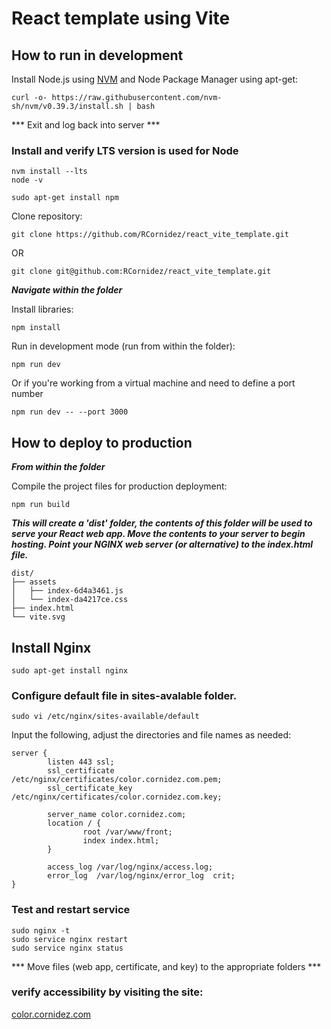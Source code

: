 # React template using Vite

## How to run in development
Install Node.js using [NVM](https://github.com/nvm-sh/nvm#installing-and-updating) and Node Package
Manager using apt-get:
```
curl -o- https://raw.githubusercontent.com/nvm-sh/nvm/v0.39.3/install.sh | bash
```
*** Exit and log back into server ***
### Install and verify LTS version is used for Node
```
nvm install --lts
node -v
```


```
sudo apt-get install npm
```

Clone repository:
```
git clone https://github.com/RCornidez/react_vite_template.git
```
OR
```
git clone git@github.com:RCornidez/react_vite_template.git
```
***Navigate within the folder***

Install libraries:
```
npm install
```

Run in development mode (run from within the folder):
```
npm run dev
```

Or if you're working from a virtual machine and need to define a port number
```
npm run dev -- --port 3000
```


## How to deploy to production

***From within the folder***

Compile the project files for production deployment:
```
npm run build
```
***This will create a 'dist' folder, the contents of this folder will be used to serve your React web app. Move the contents to your server to begin hosting. Point your NGINX web server (or alternative) to the index.html file.***

```
dist/
├── assets
│   ├── index-6d4a3461.js
│   └── index-da4217ce.css
├── index.html
└── vite.svg
```

## Install Nginx
```
sudo apt-get install nginx
```
### Configure default file in sites-avalable folder.
```
sudo vi /etc/nginx/sites-available/default
```
Input the following, adjust the directories and file names as needed:

```
server {
        listen 443 ssl;
        ssl_certificate /etc/nginx/certificates/color.cornidez.com.pem;
        ssl_certificate_key /etc/nginx/certificates/color.cornidez.com.key;

        server_name color.cornidez.com;
        location / {
                root /var/www/front;
                index index.html;
        }

        access_log /var/log/nginx/access.log;
        error_log  /var/log/nginx/error_log  crit;
}
```
### Test and restart service
```
sudo nginx -t
sudo service nginx restart
sudo service nginx status
```

*** Move files (web app, certificate, and key) to the appropriate folders ***

### verify accessibility by visiting the site:

[color.cornidez.com](https://www.color.cornidez.com)




